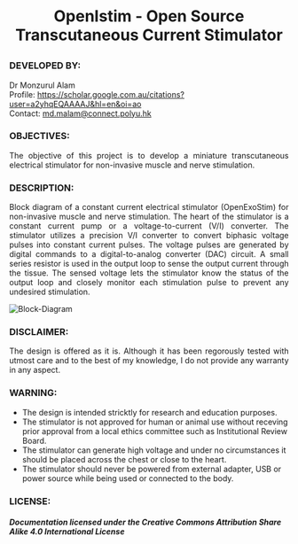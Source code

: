 # <P align="center"> OpenIstim - Open Source Transcutaneous Current Stimulator 
 
### DEVELOPED BY:
Dr Monzurul Alam <br/>
Profile: https://scholar.google.com.au/citations?user=a2yhqEQAAAAJ&hl=en&oi=ao <br/>
Contact: md.malam@connect.polyu.hk <br/>

### OBJECTIVES:
<P align="justify"> The objective of this project is to develop a miniature transcutaneous electrical stimulator for non-invasive muscle and nerve stimulation.

### DESCRIPTION:
<P align="justify"> Block diagram of a constant current electrical stimulator (OpenExoStim) for non-invasive muscle and nerve stimulation. The heart of the stimulator is a constant current pump or a voltage-to-current (V/I) converter. The stimulator utilizes a precision V/I converter to convert biphasic voltage pulses into constant current pulses. The voltage pulses are generated by digital commands to a digital-to-analog converter (DAC) circuit. A small series resistor is used in the output loop to sense the output current through the tissue. The sensed voltage lets the stimulator know the status of the output loop and closely monitor each stimulation pulse to prevent any undesired stimulation.

![Block-Diagram](https://github.com/RehabExo/OpenExoStim/blob/main/BlockDiagram.png)


### DISCLAIMER:
<P align="justify"> The design is offered as it is. Although it has been regorously tested with utmost care and to the best of my knowledge, I do not provide any warranty in any aspect.

### WARNING:
- The design is intended stricktly for research and education purposes.
- The stimulator is not approved for human or animal use without receving prior approval from a local ethics committee such as Institutional Review Board.
- The stimulator can generate high voltage and under no circumstances it should be placed across the chest or close to the heart.
- The stimulator should never be powered from external adapter, USB or power source while being used or connected to the body.

### LICENSE:
##### Documentation licensed under the Creative Commons Attribution Share Alike 4.0 International License
